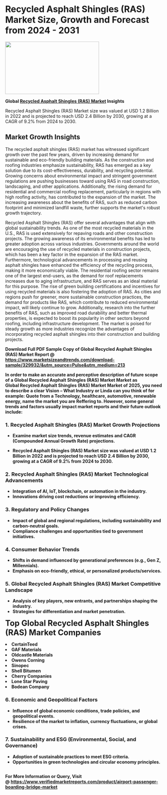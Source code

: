 <H1>Recycled Asphalt Shingles (RAS) Market Size, Growth and Forecast from 2024 - 2031</H1><img class="aligncenter size-medium wp-image-584254" src="https://thirdeyenews.in/wp-content/uploads/2024/09/Global-Market-Research-300x168.jpeg" alt="" width="300" height="168" /><p><strong>Global&nbsp;<a href="https://www.marketsizeandtrends.com/download-sample/329932/&amp;utm_source=Pulse&amp;utm_medium=213">Recycled Asphalt Shingles (RAS) Market</a> Insights</strong></p><p>Recycled Asphalt Shingles (RAS) Market size was valued at USD 1.2 Billion in 2022 and is projected to reach USD 2.4 Billion by 2030, growing at a CAGR of 9.2% from 2024 to 2030.</p><p><h2>Market Growth Insights</h2> <p>The recycled asphalt shingles (RAS) market has witnessed significant growth over the past few years, driven by increasing demand for sustainable and eco-friendly building materials. As the construction and roofing industries emphasize sustainability, RAS has emerged as a key solution due to its cost-effectiveness, durability, and recycling potential. Growing concerns about environmental impact and stringent government regulations are pushing businesses toward using RAS in road construction, landscaping, and other applications. Additionally, the rising demand for residential and commercial roofing replacement, particularly in regions with high roofing activity, has contributed to the expansion of the market. The increasing awareness about the benefits of RAS, such as reduced carbon footprint and minimized landfill waste, further supports the market's robust growth trajectory.</p> <p><strong></strong></p> <p>Recycled Asphalt Shingles (RAS) offer several advantages that align with global sustainability trends. As one of the most recycled materials in the U.S., RAS is used extensively for repaving roads and other construction projects. The growing awareness of its environmental benefits has led to greater adoption across various industries. Governments around the world are encouraging the use of recycled materials in construction projects, which has been a key factor in the expansion of the RAS market. Furthermore, technological advancements in processing and reusing asphalt shingles have enhanced the efficiency of the recycling process, making it more economically viable. The residential roofing sector remains one of the largest end-users, as the demand for roof replacements increases due to aging infrastructure, and RAS serves as an ideal material for this purpose. The rise of green building certifications and incentives for using recycled materials is also fostering the adoption of RAS. As cities and regions push for greener, more sustainable construction practices, the demand for products like RAS, which contribute to reduced environmental impact, will likely continue to grow. Additionally, research into the further benefits of RAS, such as improved road durability and better thermal properties, is expected to boost its popularity in other sectors beyond roofing, including infrastructure development. The market is poised for steady growth as more industries recognize the advantages of incorporating recycled asphalt shingles into their construction and building projects.</p> <p><strong></p><p><span class=""><strong>Download Full PDF Sample Copy of Global Recycled Asphalt Shingles (RAS) Market Report</strong> @ <a href="https://www.marketsizeandtrends.com/download-sample/329932/&amp;utm_source=Pulse&amp;utm_medium=213" target="_blank">https://www.marketsizeandtrends.com/download-sample/329932/&amp;utm_source=Pulse&amp;utm_medium=213</a></span></p><p>In order to make an accurate and perceptive description of future scope of a Global&nbsp;Recycled Asphalt Shingles (RAS) Market Market as Global&nbsp;Recycled Asphalt Shingles (RAS) Market Market of 2025, you need to describe a clear Vision &ndash; What Industry or Linda can you think of for example: Quote from a Technology, healthcare, automotive, renewable energy, name the market you are Reffering to. However, some general trends and factors usually impact market reports and their future outlook include:</p><h3>1.&nbsp;<strong>Recycled Asphalt Shingles (RAS) Market Growth Projections</strong></h3><ul><li>Examine market size trends, revenue estimates and CAGR (Compounded Annual Growth Rate) projections.</li><li><p>Recycled Asphalt Shingles (RAS) Market size was valued at USD 1.2 Billion in 2022 and is projected to reach USD 2.4 Billion by 2030, growing at a CAGR of 9.2% from 2024 to 2030.</p></li></ul><h3>2.&nbsp;<strong>Recycled Asphalt Shingles (RAS) Market Technological Advancements</strong></h3><ul><li>Integration of AI, IoT, blockchain, or automation in the industry.</li><li>Innovations driving cost reductions or improving efficiency.</li></ul><h3>3.&nbsp;<strong>Regulatory and Policy Changes</strong></h3><ul><li>Impact of global and regional regulations, including sustainability and carbon-neutral goals.</li><li>Compliance challenges and opportunities tied to government initiatives.</li></ul><h3>4.&nbsp;<strong>Consumer Behavior Trends</strong></h3><ul><li>Shifts in demand influenced by generational preferences (e.g., Gen Z, Millennials).</li><li>Emphasis on eco-friendly, ethical, or personalized products/services.</li></ul><h3>5.&nbsp;<strong>Global Recycled Asphalt Shingles (RAS) Market Competitive Landscape</strong></h3><ul><li>Analysis of key players, new entrants, and partnerships shaping the industry.</li><li>Strategies for differentiation and market penetration.</li></ul><p data-pm-slice="1 1 []"><span style="color: inherit; font-family: inherit; font-size: 25px;">Top Global Recycled Asphalt Shingles (RAS) Market Companies</span></p><div class="" data-test-id=""><p><li>CertainTeed</li><li> GAF Materials</li><li> Oldcastle Materials</li><li> Owens Corning</li><li> Sinopec</li><li> Shell Bitumen</li><li> Cherry Companies</li><li> Lone Star Paving</li><li> Bodean Company</li></p></div><h3>6.&nbsp;<strong>Economic and Geopolitical Factors</strong></h3><ul><li>Influence of global economic conditions, trade policies, and geopolitical events.</li><li>Resilience of the market to inflation, currency fluctuations, or global crises.</li></ul><h3>7.&nbsp;<strong>Sustainability and ESG (Environmental, Social, and Governance)</strong></h3><ul><li>Adoption of sustainable practices to meet ESG criteria.</li><li>Opportunities in green technologies and circular economy principles.</li></ul><h2><strong style="font-size: 14px;">For More Information or Query, Visit @&nbsp;</strong><a style="background-color: #ffffff; font-size: 14px;" href="https://www.marketsizeandtrends.com/report/recycled-asphalt-shingles-ras-market/" target="_blank">https://www.verifiedmarketreports.com/product/airport-passenger-boarding-bridge-market</a></h2>
